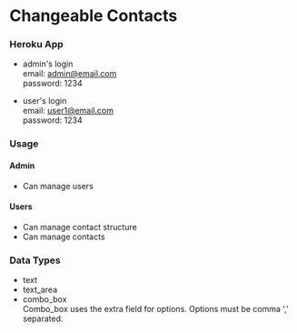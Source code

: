 # Changeable Contacts


### Heroku App
* admin's login  
  email: admin@email.com    
  password: 1234

* user's login  
  email: user1@email.com    
  password: 1234

### Usage
#### Admin
  * Can manage users  

#### Users
  * Can manage contact structure
  * Can manage contacts

### Data Types
  * text
  * text_area
  * combo_box  
 Combo_box uses the extra field for options. Options must be comma ',' separated.
